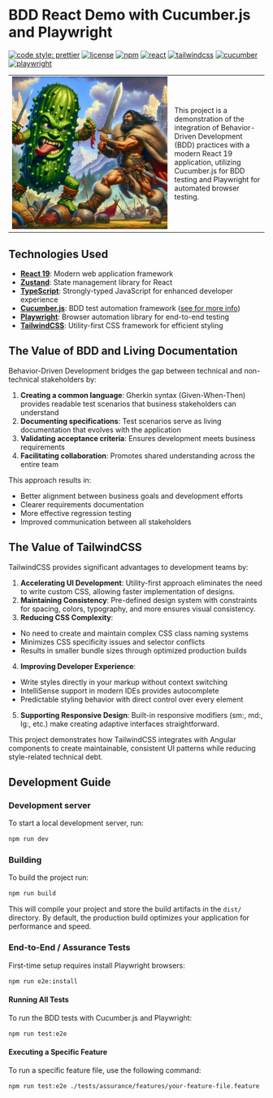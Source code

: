# BDD React Demo with Cucumber.js and Playwright

[![code style: prettier](https://img.shields.io/badge/code_style-prettier-ff69b4.svg?style=flat-square)](https://prettier.io) [![license](https://img.shields.io/badge/license-0BSD-green.svg)](https://github.com/code-chimp/bdd-ng-app/blob/main/LICENSE) [![npm](https://img.shields.io/npm/v/npm.svg)](https://www.npmjs.com/package/npm) [![react](https://img.shields.io/badge/react-19.1.0-red.svg)](https://react.dev/) [![tailwindcss](https://img.shields.io/badge/tailwindcss-3.3.2-blue.svg)](https://tailwindcss.com/) [![cucumber](https://img.shields.io/badge/cucumber-8.7.0-yellow.svg)](https://cucumber.io/) [![playwright](https://img.shields.io/badge/playwright-1.38.0-orange.svg)](https://playwright.dev/)

<table style="border:none">
<tbody>
  <tr>
    <td style="border:none;min-width:205px;text-align:center">
      <img src="assets/taming-assurance.jpg" alt="Taming Assurance Tests" width=400 height=200 style="min-width:300px;min-height:300px">
    </td>
    <td style="border:none">
      <p>
        This project is a demonstration of the integration of Behavior-Driven Development (BDD) practices with a modern
        React 19 application, utilizing Cucumber.js for BDD testing and Playwright for automated browser testing.
      </p>
    </td>
  </tr>
</tbody>
</table>

## Technologies Used

- **[React 19](https://react.dev)**: Modern web application framework
- **[Zustand](https://zustand-demo.pmnd.rs)**: State management library for React
- **[TypeScript](https://www.typescriptlang.org/)**: Strongly-typed JavaScript for enhanced developer experience
- **[Cucumber.js](https://cucumber.io/)**: BDD test automation framework ([see for more info](https://cucumber.io/docs/guides/10-minute-tutorial))
- **[Playwright](https://playwright.dev/)**: Browser automation library for end-to-end testing
- **[TailwindCSS](https://tailwindcss.com/)**: Utility-first CSS framework for efficient styling

## The Value of BDD and Living Documentation

Behavior-Driven Development bridges the gap between technical and non-technical stakeholders by:

1. **Creating a common language**: Gherkin syntax (Given-When-Then) provides readable test scenarios that business stakeholders can understand
2. **Documenting specifications**: Test scenarios serve as living documentation that evolves with the application
3. **Validating acceptance criteria**: Ensures development meets business requirements
4. **Facilitating collaboration**: Promotes shared understanding across the entire team

This approach results in:

- Better alignment between business goals and development efforts
- Clearer requirements documentation
- More effective regression testing
- Improved communication between all stakeholders

## The Value of TailwindCSS

TailwindCSS provides significant advantages to development teams by:

1. **Accelerating UI Development**: Utility-first approach eliminates the need to write custom CSS, allowing faster implementation of designs.
2. **Maintaining Consistency**: Pre-defined design system with constraints for spacing, colors, typography, and more ensures visual consistency.
3. **Reducing CSS Complexity**:
  - No need to create and maintain complex CSS class naming systems
  - Minimizes CSS specificity issues and selector conflicts
  - Results in smaller bundle sizes through optimized production builds
4. **Improving Developer Experience**:
  - Write styles directly in your markup without context switching
  - IntelliSense support in modern IDEs provides autocomplete
  - Predictable styling behavior with direct control over every element
5. **Supporting Responsive Design**: Built-in responsive modifiers (sm:, md:, lg:, etc.) make creating adaptive interfaces straightforward.

This project demonstrates how TailwindCSS integrates with Angular components to create maintainable, consistent UI patterns while
reducing style-related technical debt.

## Development Guide

### Development server

To start a local development server, run:

```bash
npm run dev
```

### Building

To build the project run:

```bash
npm run build
```

This will compile your project and store the build artifacts in the `dist/` directory. By default, the production build optimizes your application for performance and speed.

### End-to-End / Assurance Tests

First-time setup requires install Playwright browsers:

```bash
npm run e2e:install
```

#### Running All Tests

To run the BDD tests with Cucumber.js and Playwright:

```bash
npm run test:e2e
```

#### Executing a Specific Feature

To run a specific feature file, use the following command:

```bash
npm run test:e2e ./tests/assurance/features/your-feature-file.feature
```
